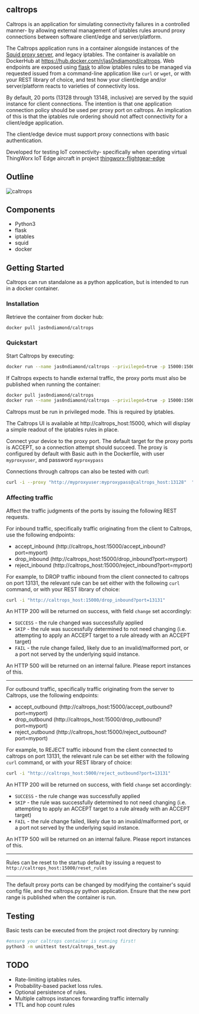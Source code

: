 ## caltrops
Caltrops is an application for simulating connectivity failures in a controlled manner- by allowing external management of iptables rules around proxy connections between software client/edge and server/platform.

The Caltrops application runs in a container alongside instances of the [Squid proxy server](https://www.squid-cache.org), and legacy iptables. The container is available on DockerHub at https://hub.docker.com/r/jas0ndiamond/caltrops. Web endpoints are exposed using [flask](https://flask.palletsprojects.com/) to allow iptables rules to be managed via requested issued from a command-line application like `curl` or `wget`, or with your REST library of choice, and test how your client/edge and/or server/platform reacts to varieties of connectivity loss.

By default, 20 ports (13128 through 13148, inclusive) are served by the squid instance for client connections. The intention is that one application connection policy should be used per proxy port on caltrops. An implication of this is that the iptables rule ordering should not affect connectivity for a client/edge application.

The client/edge device must support proxy connections with basic authentication.

Developed for testing IoT connectivity- specifically when operating virtual ThingWorx IoT Edge aircraft in project [thingworx-flightgear-edge](https://github.com/jas0ndiamond/thingworx-flightgear-edge)

## Outline
![caltrops](https://user-images.githubusercontent.com/7103526/194747935-c3bf107c-7836-45c1-b3c9-76b77639d2d4.png)

## Components
* Python3
* flask
* iptables
* squid
* docker

## Getting Started
Caltrops can run standalone as a python application, but is intended to run in a docker container.

### Installation

Retrieve the container from docker hub:
```bash
docker pull jas0ndiamond/caltrops
```

### Quickstart

Start Caltrops by executing:
```bash
docker run --name jas0ndiamond/caltrops --privileged=true -p 15000:15000
```

If Caltrops expects to handle external traffic, the proxy ports must also be published when running the container:
```bash
docker pull jas0ndiamond/caltrops
docker run --name jas0ndiamond/caltrops --privileged=true -p 15000:15000 -p 13128-13148:13128-13148
```

Caltrops must be run in privileged mode. This is required by iptables.

The Caltrops UI is available at http://caltrops_host:15000, which will display a simple readout of the iptables rules in place.

Connect your device to the proxy port. The default target for the proxy ports is ACCEPT, so a connection attempt should succeed. The proxy is configured by default with Basic auth in the Dockerfile, with user `myproxyuser`, and password `myproxypass`

Connections through caltrops can also be tested with curl:
```bash
curl -i --proxy "http://myproxyuser:myproxypass@caltrops_host:13128"  "https://www.github.com"
```

### Affecting traffic

Affect the traffic judgments of the ports by issuing the following REST requests.

For inbound traffic, specifically traffic originating from the client to Caltrops, use the following endpoints:
* accept_inbound (http://caltrops_host:15000/accept_inbound?port=myport)
* drop_inbound (http://caltrops_host:15000/drop_inbound?port=myport)
* reject_inbound (http://caltrops_host:15000/reject_inbound?port=myport)

For example, to DROP traffic inbound from the client connected to caltrops on port 13131, the relevant rule can be set either with the following `curl` command, or with your REST library of choice:
```bash
curl -i "http://caltrops_host:15000/drop_inbound?port=13131"
```

An HTTP 200 will be returned on success, with field `change` set accordingly:
* `SUCCESS` - the rule changed was successfully applied
* `SKIP` - the rule was successfully determined to not need changing (i.e. attempting to apply an ACCEPT target to a rule already with an ACCEPT target)
* `FAIL` - the rule change failed, likely due to an invalid/malformed port, or a port not served by the underlying squid instance.

An HTTP 500 will be returned on an internal failure. Please report instances of this.

---

For outbound traffic, specifically traffic originating from the server to Caltrops, use the following endpoints:
* accept_outbound (http://caltrops_host:15000/accept_outbound?port=myport)
* drop_outbound (http://caltrops_host:15000/drop_outbound?port=myport)
* reject_outbound (http://caltrops_host:15000/reject_outbound?port=myport)

For example, to REJECT traffic inbound from the client connected to caltrops on port 13131, the relevant rule can be set either with the following `curl` command, or with your REST library of choice:
```bash
curl -i "http://caltrops_host:5000/reject_outbound?port=13131"
```

An HTTP 200 will be returned on success, with field `change` set accordingly:
* `SUCCESS` - the rule change was successfully applied
* `SKIP` - the rule was successfully determined to not need changing (i.e. attempting to apply an ACCEPT target to a rule already with an ACCEPT target)
* `FAIL` - the rule change failed, likely due to an invalid/malformed port, or a port not served by the underlying squid instance.

An HTTP 500 will be returned on an internal failure. Please report instances of this.

---

Rules can be reset to the startup default by issuing a request to `http://caltrops_host:15000/reset_rules`

---

The default proxy ports can be changed by modifying the container's squid config file, and the caltrops.py python application. Ensure that the new port range is published when the container is run.

## Testing

Basic tests can be executed from the project root directory by running:
```bash
#ensure your caltrops container is running first!
python3 -m unittest test/caltrops_test.py
```

## TODO
* Rate-limiting iptables rules.
* Probability-based packet loss rules.
* Optional persistence of rules.
* Multiple caltrops instances forwarding traffic internally
* TTL and hop count rules
